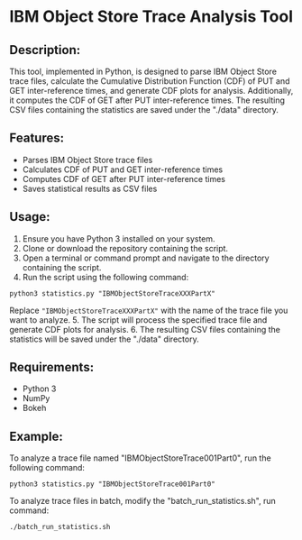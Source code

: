 # IBM Object Store Trace Analysis Tool

## Description:
This tool, implemented in Python, is designed to parse IBM Object Store trace files, calculate the Cumulative Distribution Function (CDF) of PUT and GET inter-reference times, and generate CDF plots for analysis. Additionally, it computes the CDF of GET after PUT inter-reference times. The resulting CSV files containing the statistics are saved under the "./data" directory.

## Features:
- Parses IBM Object Store trace files
- Calculates CDF of PUT and GET inter-reference times
- Computes CDF of GET after PUT inter-reference times
- Saves statistical results as CSV files

## Usage:
1. Ensure you have Python 3 installed on your system.
2. Clone or download the repository containing the script.
3. Open a terminal or command prompt and navigate to the directory containing the script.
4. Run the script using the following command:
```
python3 statistics.py "IBMObjectStoreTraceXXXPartX"
```
Replace `"IBMObjectStoreTraceXXXPartX"` with the name of the trace file you want to analyze.
5. The script will process the specified trace file and generate CDF plots for analysis.
6. The resulting CSV files containing the statistics will be saved under the "./data" directory.

## Requirements:
- Python 3
- NumPy
- Bokeh

## Example:
To analyze a trace file named "IBMObjectStoreTrace001Part0", run the following command:
```
python3 statistics.py "IBMObjectStoreTrace001Part0"
```

To analyze trace files in batch, modify the "batch_run_statistics.sh", run command:
```
./batch_run_statistics.sh
```